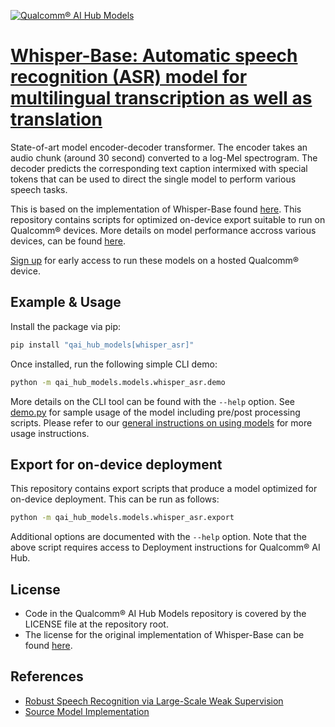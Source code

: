 [![Qualcomm® AI Hub Models](https://qaihub-public-assets.s3.us-west-2.amazonaws.com/qai-hub-models/quic-logo.jpg)](../../README.md)


# [Whisper-Base: Automatic speech recognition (ASR) model for multilingual transcription as well as translation](https://aihub.qualcomm.com/models/whisper_asr)

State-of-art model encoder-decoder transformer. The encoder takes an audio chunk (around 30 second) converted to a log-Mel spectrogram.  The decoder predicts the corresponding text caption intermixed with special tokens that can be used to direct the single model to perform various speech tasks.

This is based on the implementation of Whisper-Base found
[here](https://github.com/openai/whisper/tree/main). This repository contains scripts for optimized on-device
export suitable to run on Qualcomm® devices. More details on model performance
accross various devices, can be found [here](https://aihub.qualcomm.com/models/whisper_asr).

[Sign up](https://aihub.qualcomm.com/) for early access to run these models on
a hosted Qualcomm® device.


## Example & Usage

Install the package via pip:
```bash
pip install "qai_hub_models[whisper_asr]"
```


Once installed, run the following simple CLI demo:

```bash
python -m qai_hub_models.models.whisper_asr.demo
```
More details on the CLI tool can be found with the `--help` option. See
[demo.py](demo.py) for sample usage of the model including pre/post processing
scripts. Please refer to our [general instructions on using
models](../../#qai-hub-models) for more usage instructions.

## Export for on-device deployment

This repository contains export scripts that produce a model optimized for
on-device deployment. This can be run as follows:

```bash
python -m qai_hub_models.models.whisper_asr.export
```
Additional options are documented with the `--help` option. Note that the above
script requires access to Deployment instructions for Qualcomm® AI Hub.

## License
- Code in the Qualcomm® AI Hub Models repository is covered by the LICENSE
  file at the repository root.
- The license for the original implementation of Whisper-Base can be found
  [here](https://github.com/openai/whisper/blob/main/LICENSE).


## References
* [Robust Speech Recognition via Large-Scale Weak Supervision](https://cdn.openai.com/papers/whisper.pdf)
* [Source Model Implementation](https://github.com/openai/whisper/tree/main)
